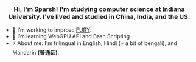 <h3 align="center">Hi, I'm Sparsh! I'm studying computer science at Indiana University. I've lived and studied in China, India, and the US.</h3>

- 🔭 I’m working to improve [FURY](https://fury.gl).
- 🔭 I’m learning WebGPU API and Bash Scripting
- ⚡ About me: I'm trilingual in English, Hindi (+ a bit of bengali), and Mandarin **(普通话)**.
